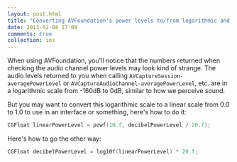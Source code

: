 ```yaml
---
layout: post.html
title: "Converting AVFoundation's power levels to/from logarithmic and linear scale"
date: 2013-02-08 17:09
comments: true
collection: ios
---
```


When using AVFoundation, you'll notice that the numbers returned when checking the audio channel power levels may look kind of strange. The audio levels returned to you when calling `AVCaptureSession-averagePowerLevel` or `AVCaptureAudioChannel-averagePowerLevel`, etc. are in a logarithmic scale from -160dB to 0dB, similar to how we perceive sound.

But you may want to convert this logarithmic scale to a linear scale from 0.0 to 1.0 to use in an interface  or something, here's how to do it:

``` objective-c
CGFloat linearPowerLevel = powf(10.f, decibelPowerLevel / 20.f);
```

Here's how to go the other way:

``` objective-c
CGFloat decibelPowerLevel = log10f(linearPowerLevel) * 20.f;
```
